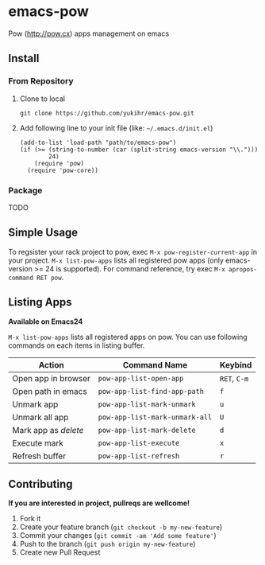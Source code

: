 # emacs-pow

Pow (http://pow.cx) apps management on emacs


## Install

### From Repository

1. Clone to local

    ```
    git clone https://github.com/yukihr/emacs-pow.git
    ```

2. Add following line to your init file (like: `~/.emacs.d/init.el`)

    ```
    (add-to-list 'load-path "path/to/emacs-pow")
    (if (>= (string-to-number (car (split-string emacs-version "\\.")))
            24)
        (require 'pow)
      (require 'pow-core))
    ```

### Package

TODO


## Simple Usage

To regsister your rack project to pow, exec `M-x pow-register-current-app` in your project. `M-x list-pow-apps` lists all registered pow apps (only emacs-version >= 24 is supported). For command reference, try exec `M-x apropos-command RET pow`.


## Listing Apps

**Available on Emacs24**

`M-x list-pow-apps` lists all registered apps on pow. You can use following commands on each items in listing buffer.

Action               | Command Name                   | Keybind
---------------------|--------------------------------|-------------
Open app in browser  | `pow-app-list-open-app`        | `RET`, `C-m`
Open path in emacs   | `pow-app-list-find-app-path`   | `f`
Unmark app           | `pow-app-list-mark-unmark`     | `u`
Unmark all app       | `pow-app-list-mark-unmark-all` | `U`
Mark app as _delete_ | `pow-app-list-mark-delete`     | `d`
Execute mark         | `pow-app-list-execute`         | `x`
Refresh buffer       | `pow-app-list-refresh`         | `r`


## Contributing

**If you are interested in project, pullreqs are wellcome!**

1. Fork it
2. Create your feature branch (`git checkout -b my-new-feature`)
3. Commit your changes (`git commit -am 'Add some feature'`)
4. Push to the branch (`git push origin my-new-feature`)
5. Create new Pull Request
